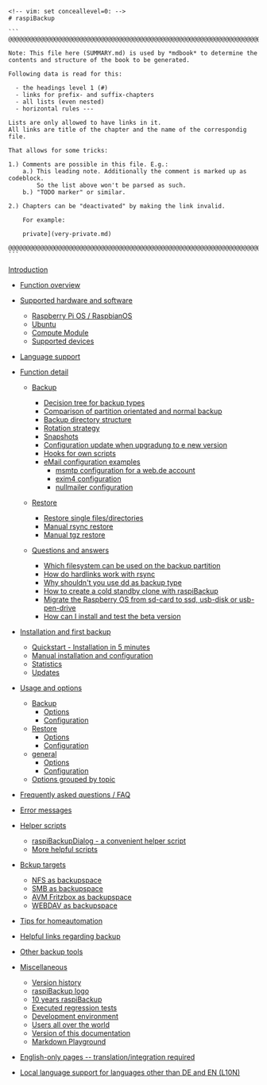     <!-- vim: set conceallevel=0: -->
    # raspiBackup

    ```
    @@@@@@@@@@@@@@@@@@@@@@@@@@@@@@@@@@@@@@@@@@@@@@@@@@@@@@@@@@@@@@@@@@@@@@@@@@@@@@

    Note: This file here (SUMMARY.md) is used by *mdbook* to determine the
    contents and structure of the book to be generated.

    Following data is read for this:

      - the headings level 1 (#)
      - links for prefix- and suffix-chapters
      - all lists (even nested)
      - horizontal rules ---

    Lists are only allowed to have links in it.
    All links are title of the chapter and the name of the correspondig file.

    That allows for some tricks:

    1.) Comments are possible in this file. E.g.:
        a.) This leading note. Additionally the comment is marked up as codeblock.
            So the list above won't be parsed as such.
        b.) "TODO marker" or similar.

    2.) Chapters can be "deactivated" by making the link invalid.

        For example:

        private](very-private.md)

    @@@@@@@@@@@@@@@@@@@@@@@@@@@@@@@@@@@@@@@@@@@@@@@@@@@@@@@@@@@@@@@@@@@@@@@@@@@@@@
    ```


[Introduction](introduction.md)

- [Function overview](function-overview.md)

- [Supported hardware and software](supported-hardware-and-software.md)
    - [Raspberry Pi OS / RaspbianOS](support-for-raspbianos.md)
    - [Ubuntu](ubuntu-support.md)
    - [Compute Module](support-for-raspberry-compute-module-4-and-nvme.md)
    - [Supported devices](supported-devices.md)

- [Language support](language-support.md)

- [Function detail](function-intro.md)
    - [Backup](backup-intro.md)
        - [Decision tree for backup types](backuptypes.md)
        - [Comparison of partition orientated and normal backup](normal-or-partition-backup.md)
        - [Backup directory structure](backup-directory-structure.md)
        - [Rotation strategy](smart-recycle.md)
        - [Snapshots](snapshots.md)
        - [Configuration update when upgradung to e new version](configuration-update-when-upgrading-to-a-new-version.md)
        - [Hooks for own scripts](hooks-for-own-scripts.md)
        - [eMail configuration examples](email-configuration-examples.md)
            - [msmtp configuration for a web.de account](msmtp-configuration-for-web-de-account.md)
            - [exim4 configuration](exim4-configuration.md)
            - [nullmailer configuration](nullmailer-configuration.md)

    - [Restore](restore-intro.md)
        - [Restore single files/directories](how-to-retrieve-single-files-or-directories-from-the-backup.md)
        - [Manual rsync restore](manual-restore.md)
        - [Manual tgz restore](manual-restore-of-a-tgz-backup.md)

    - [Questions and answers](more-questions-and-answers.md)
        - [Which filesystem can be used on the backup partition](which-filesystem-can-be-used-on-the-backup-partition.md)
        - [How do hardlinks work with rsync](how-do-hardlinks-work-with-rsync.md)
        - [Why shouldn't you use dd as backup type](why-shouldn-t-you-use-dd-as-backup-type.md)
        - [How to create a cold standby clone with raspiBackup](how-to-create-a-cold-standby-clone-with-raspibackup.md)
        - [Migrate the Raspberry OS from sd-card to ssd, usb-disk or usb-pen-drive](migrate-the-raspberry-os-from-sd-card-to-ssd-usb-disk-or-usb-pen-drive.md)
        - [How can I install and test the beta version](how-can-i-install-and-test-the-beta-version.md)

- [Installation and first backup](installation.md) 
    - [Quickstart - Installation in 5 minutes](installation-in-5-minutes.md)
    - [Manual installation and configuration](manual-installation-and-configuration.md)
    - [Statistics](statistics.md)
    - [Updates](updates.md)

- [Usage and options](details.md)
    - [Backup](backup.md)
        - [Options](backup-options.md)
        - [Configuration](backup-config-options.md)
    - [Restore](restore.md)
        - [Options](restore-options.md)
        - [Configuration](restore-config-options.md)
    - [general](general.md)
        - [Options](general-options.md)
        - [Configuration](general-config-options.md)
    - [Options grouped by topic](options-by-topic.md)

- [Frequently asked questions / FAQ](faq.md)

- [Error messages](error-messages.md)

- [Helper scripts](helper-scripts.md)
    - [raspiBackupDialog - a convenient helper script](raspibackupdialog-a-convenient-helper-script-for-raspibackup.md)
    - [More helpful scripts](useful-helper-scripts.md)

- [Bckup targets](backup-targets.md)
    - [NFS as backupspace](nfs-as-backupspace.md)
    - [SMB as backupspace](smb-as-backupspace.md)
    - [AVM Fritzbox as backupspace](avm-fritzbox-as-backupspace.md)
    - [WEBDAV as backupspace](webdav-as-backupspace.md)

- [Tips for homeautomation](tips-homeautomation.md)

- [Helpful links regarding backup](helpful-links.md)
- [Other backup tools](other-raspberry-backup-tools.md)

- [Miscellaneous](miscellaneous.md)
    - [Version history](version-history.md)
    - [raspiBackup logo](raspibackup-has-a-new-logo.md)
    - [10 years raspiBackup](10-years-raspibackup.md)
    - [Executed regression tests](regressiontests-executed.md)
    - [Development environment](development-environment.md)
    - [Users all over the world](list-of-countries-raspibackup-is-used-in-the-world.md)
    - [Version of this documentation](doc-version-info-automatically-generated.md)
    - [Markdown Playground](markdown-playground.md)


- [English-only pages -- translation/integration required]()

 - [Local language support for languages other than DE and EN (L10N)](local-language-support-for-languages-other-than-de-and-en-l10n.md)


[.status]: z_SUMMARY

